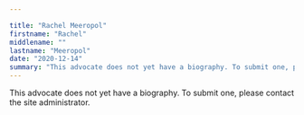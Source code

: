 ```yaml
---

title: "Rachel Meeropol"
firstname: "Rachel"
middlename: ""
lastname: "Meeropol"
date: "2020-12-14"
summary: "This advocate does not yet have a biography. To submit one, please contact the site administrator."
---
```

This advocate does not yet have a biography. To submit one, please contact the site administrator.

